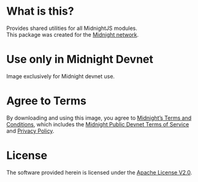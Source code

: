 # What is this?
Provides shared utilities for all MidnightJS modules.  
This package was created for the [Midnight network](https://midnight.network).  

# Use only in Midnight Devnet
Image exclusively for Midnight devnet use.  

# Agree to Terms
By downloading and using this image, you agree to [Midnight’s Terms and Conditions](https://midnight.network/static/terms.pdf), which includes the [Midnight Public Devnet Terms of Service](https://midnight.network/static/midnight-devnet-terms-of-service.pdf) and [Privacy Policy](https://midnight.network/static/privacy-policy.pdf).

# License
The software provided herein is licensed under the [Apache License V2.0](http://www.apache.org/licenses/LICENSE-2.0).

